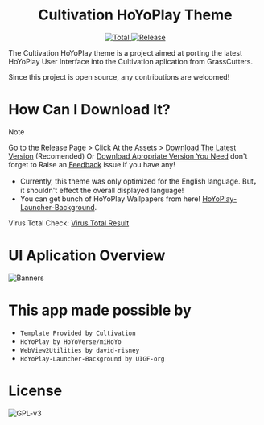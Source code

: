 <div align="center">
  <h1 align="center">
    <br/>
    Cultivation HoYoPlay Theme
    <br/>
  </h1>
    <a href="https://github.com/GID0317/SilverMation/releases">
      <img alt="Total" src="https://img.shields.io/github/downloads/GID0317/Cultivation-HoYoPlay-Theme/total?logo=github&style=flat-square&color=1E9BFA">
    </a>
    <a href="https://github.com/GID0317/SilverMation/releases">
      <img alt="Release" src="https://img.shields.io/github/v/release/GID0317/Cultivation-HoYoPlay-Theme?logo=visualstudio&style=flat-square&color=1E9BFA">
    </a>
<div align="center">
</div>
  
  <p align="left">The Cultivation HoYoPlay theme is a project aimed at porting the latest HoYoPlay User Interface into the Cultivation aplication from GrassCutters.</p>
</div>

Since this project is open source, any contributions are welcomed!

# How Can I Download It?
> [!NOTE]
> Go to the Release Page > Click At the Assets > [Download The Latest Version](https://github.com/GID0317/Cultivation-HoYoPlay-Theme/releases/latest "Download The Latest Version") (Recomended) Or [Download Apropriate Version  You Need](https://github.com/GID0317/Cultivation-HoYoPlay-Theme/releases "Download Apropriate Versions You Need") don't forget to Raise an [Feedback](https://github.com/GID0317/Cultivation-HoYoPlay-Theme/issues/new/choose) issue if you have any!

- Currently, this theme was only optimized for the English language. But，it shouldn't effect the overall displayed language!
- You can get bunch of HoYoPlay Wallpapers from here! [HoYoPlay-Launcher-Background](https://github.com/UIGF-org/HoYoPlay-Launcher-Background).

Virus Total Check: [Virus Total Result](https://www.virustotal.com/gui/file/eef9ff2d6700412be29ecf1c3513ecb28e7d7e40a70620d75909c9cb6b6a7b88?nocache=1)

# UI Aplication Overview
![Banners](https://github.com/user-attachments/assets/84351423-cc40-4902-9658-6039c98d19d7)

# This app made possible by
- `Template Provided by Cultivation`
- `HoYoPlay by HoYoVerse/miHoYo`
- `WebView2Utilities by david-risney`
- `HoYoPlay-Launcher-Background by UIGF-org`

# License

![GPL-v3](https://www.gnu.org/graphics/gplv3-127x51.png)
